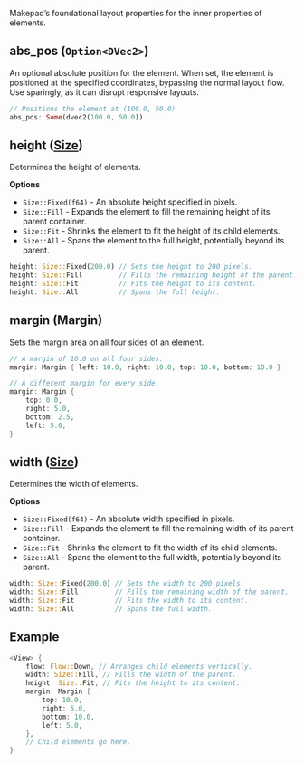 Makepad’s foundational layout properties for the inner properties of elements.
## abs_pos (`Option<DVec2>`)
An optional absolute position for the element. When set, the element is positioned at the specified coordinates, bypassing the normal layout flow. Use sparingly, as it can disrupt responsive layouts.

```rust
// Positions the element at (100.0, 50.0)
abs_pos: Some(dvec2(100.0, 50.0))
```
## height ([Size](Size.md))
Determines the height of elements.

**Options**
- `Size::Fixed(f64)` - An absolute height specified in pixels.
- `Size::Fill` - Expands the element to fill the remaining height of its parent container.
- `Size::Fit` - Shrinks the element to fit the height of its child elements.
- `Size::All` - Spans the element to the full height, potentially beyond its parent.

```rust
height: Size::Fixed(200.0) // Sets the height to 200 pixels.
height: Size::Fill         // Fills the remaining height of the parent.
height: Size::Fit          // Fits the height to its content.
height: Size::All          // Spans the full height.
```
## margin (Margin)
Sets the margin area on all four sides of an element.

```rust
// A margin of 10.0 on all four sides.
margin: Margin { left: 10.0, right: 10.0, top: 10.0, bottom: 10.0 }

// A different margin for every side.
margin: Margin {
    top: 0.0,
    right: 5.0,
    bottom: 2.5,
    left: 5.0,
}
```
## width ([Size](Size.md))
Determines the width of elements.

**Options**
- `Size::Fixed(f64)` - An absolute width specified in pixels.
- `Size::Fill` - Expands the element to fill the remaining width of its parent container.
- `Size::Fit` - Shrinks the element to fit the width of its child elements.
- `Size::All` - Spans the element to the full width, potentially beyond its parent.

```rust
width: Size::Fixed(200.0) // Sets the width to 200 pixels.
width: Size::Fill         // Fills the remaining width of the parent.
width: Size::Fit          // Fits the width to its content.
width: Size::All          // Spans the full width.
```
## Example
```rust
<View> {
	flow: Flow::Down, // Arranges child elements vertically.
	width: Size::Fill, // Fills the width of the parent.
	height: Size::Fit, // Fits the height to its content.
	margin: Margin {
		top: 10.0,
		right: 5.0,
		bottom: 10.0,
		left: 5.0,
	},
	// Child elements go here.
}
```